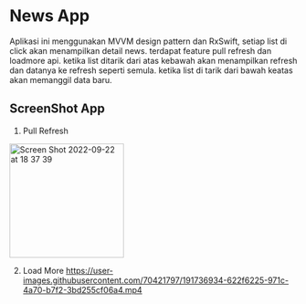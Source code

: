 
# News App

Aplikasi ini menggunakan MVVM design pattern dan RxSwift, setiap list di click akan menampilkan detail news.
terdapat feature pull refresh dan loadmore api. ketika list ditarik dari atas kebawah akan menampilkan refresh dan datanya ke refresh seperti semula. ketika list di tarik dari bawah keatas akan memanggil data baru.

## ScreenShot App

1. Pull Refresh
<img width="200" alt="Screen Shot 2022-09-22 at 18 37 39" src="https://user-images.githubusercontent.com/70421797/191736760-8f01a3e0-2185-4fc5-9dd4-03259c836bf1.png">

2. Load More
https://user-images.githubusercontent.com/70421797/191736934-622f6225-971c-4a70-b7f2-3bd255cf06a4.mp4
